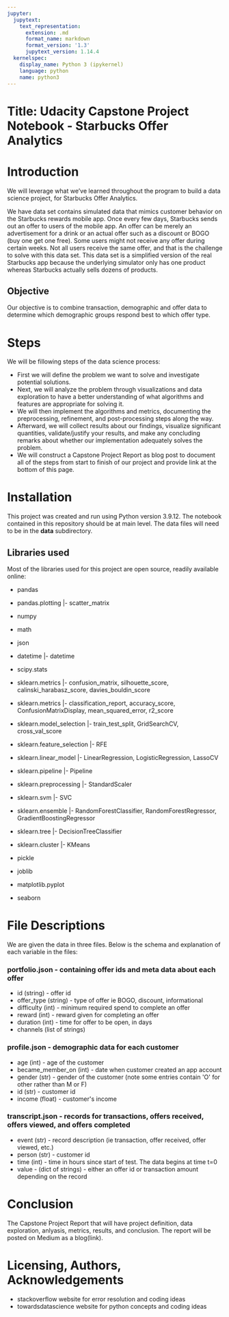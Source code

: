 ```yaml
---
jupyter:
  jupytext:
    text_representation:
      extension: .md
      format_name: markdown
      format_version: '1.3'
      jupytext_version: 1.14.4
  kernelspec:
    display_name: Python 3 (ipykernel)
    language: python
    name: python3
---
```


# Title: Udacity Capstone Project Notebook - Starbucks Offer Analytics

<!-- #region -->
# Introduction


We will leverage what we’ve learned throughout the program to build a data science project, for Starbucks Offer Analytics.


We have data set contains simulated data that mimics customer behavior on the Starbucks rewards mobile app. Once every few days, Starbucks sends out an offer to users of the mobile app. An offer can be merely an advertisement for a drink or an actual offer such as a discount or BOGO (buy one get one free). Some users might not receive any offer during certain weeks. Not all users receive the same offer, and that is the challenge to solve with this data set. This data set is a simplified version of the real Starbucks app because the underlying simulator only has one product whereas Starbucks actually sells dozens of products.
<!-- #endregion -->

## Objective

Our objective is to combine transaction, demographic and offer data to determine which demographic groups respond best to which offer type. 


# Steps

We will be fillowing steps of the data science process:

- First we will define the problem we want to solve and investigate potential solutions.
- Next, we will analyze the problem through visualizations and data exploration to have a better understanding of what algorithms and features are appropriate for solving it.
- We  will then implement the algorithms and metrics, documenting the preprocessing, refinement, and post-processing steps along the way.
- Afterward, we will collect results about our findings, visualize significant quantities, validate/justify your results, and make any concluding remarks about whether our implementation adequately solves the problem.
- We will construct a Capstone Project Report as blog post to document all of the steps from start to finish of our project and provide link at the bottom of this page.



# Installation
   
This project was created and run using Python version 3.9.12.
The notebook contained in this repository should be at main level. The data files will need to be in the **data** subdirectory.

## Libraries used

Most of the libraries used for this project are open source, readily available online: 

- pandas
- pandas.plotting |- scatter_matrix

- numpy 
- math
- json
- datetime |- datetime
- scipy.stats 

- sklearn.metrics |- confusion_matrix, silhouette_score, calinski_harabasz_score, davies_bouldin_score
- sklearn.metrics |- classification_report, accuracy_score, ConfusionMatrixDisplay, mean_squared_error, r2_score

- sklearn.model_selection |- train_test_split, GridSearchCV, cross_val_score
- sklearn.feature_selection |- RFE
- sklearn.linear_model |- LinearRegression, LogisticRegression, LassoCV
- sklearn.pipeline |- Pipeline

- sklearn.preprocessing |- StandardScaler
- sklearn.svm |- SVC

- sklearn.ensemble |- RandomForestClassifier, RandomForestRegressor, GradientBoostingRegressor
- sklearn.tree |- DecisionTreeClassifier
- sklearn.cluster |- KMeans

- pickle
- joblib

- matplotlib.pyplot
- seaborn


# File Descriptions

We are given the data in three files. Below is the schema and explanation of each variable in the files:

### portfolio.json - containing offer ids and meta data about each offer

- id (string) - offer id
- offer_type (string) - type of offer ie BOGO, discount, informational
- difficulty (int) - minimum required spend to complete an offer
- reward (int) - reward given for completing an offer
- duration (int) - time for offer to be open, in days
- channels (list of strings)

### profile.json - demographic data for each customer

- age (int) - age of the customer
- became_member_on (int) - date when customer created an app account
- gender (str) - gender of the customer (note some entries contain 'O' for other rather than M or F)
- id (str) - customer id
- income (float) - customer's income

### transcript.json -  records for transactions, offers received, offers viewed, and offers completed

- event (str) - record description (ie transaction, offer received, offer viewed, etc.)
- person (str) - customer id
- time (int) - time in hours since start of test. The data begins at time t=0
- value - (dict of strings) - either an offer id or transaction amount depending on the record


# Conclusion
   
The Capstone Project Report that will have project definition, data exploration, anlyasis, metrics, results, and conclusion. The report will be posted on Medium as a blog(link).


# Licensing, Authors, Acknowledgements


- stackoverflow website for error resolution and coding ideas
- towardsdatascience website for python concepts and coding ideas


